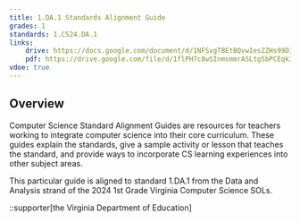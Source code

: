 ```yaml
---
title: 1.DA.1 Standards Alignment Guide
grades: 1
standards: 1.CS24.DA.1
links:
    drive: https://docs.google.com/document/d/1NFSvgTBEtBQvwIesZZHs99DIR4_dZnWoEDa5HJPs6QM/edit?usp=drive_link
    pdf: https://drive.google.com/file/d/1flPH7c8wSInmsmmrASLtgSbPCEqk3mBC/view?usp=drive_link
vdoe: true
---
```


## Overview

Computer Science Standard Alignment Guides are resources for teachers working to integrate computer science into their core curriculum. These guides explain the standards, give a sample activity or lesson that teaches the standard, and provide ways to incorporate CS learning experiences into other subject areas. 

This particular guide is aligned to standard 1.DA.1 from the Data and Analysis strand of the 2024 1st Grade Virginia Computer Science SOLs.

::supporter[the Virginia Department of Education]